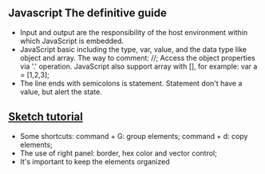 ## Javascript The definitive guide

- Input and output are the responsibility of the host environment within which JavaScript is embedded. 
- JavaScript basic including the type, var, value, and the data type like object and array. The way to comment: //; Access the object properties via '.' operation. JavaScript also support array with [], for example: var a = [1,2,3];
- The line ends with semicolons is statement. Statement don't have a value, but alert the state.


## [Sketch tutorial](https://articles.sketchtricks.com/sketch-3-tutorial-designing-google-docs-icon-ee6ffcfe2b9f#.pxhbotpqy)

- Some shortcuts: command + G: group elements; command + d: copy elements;
- The use of right panel: border, hex color and vector control;
- It's important to keep the elements organized



